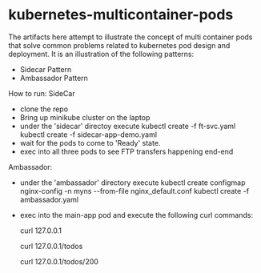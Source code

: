 # kubernetes-multicontainer-pods
The artifacts here attempt to illustrate the concept of multi container pods that solve common problems related to kubernetes pod design and deployment. It is an illustration of the following patterns:

- Sidecar Pattern
- Ambassador Pattern

How to run:
SideCar
- clone the repo 
- Bring up minikube cluster on the laptop
- under the 'sidecar' directoy execute
  kubectl create -f ft-svc.yaml
  kubectl create -f sidecar-app-demo.yaml
- wait for the pods to come to 'Ready' state.
- exec into all three pods to see FTP transfers happening end-end

Ambassador:
- under the 'ambassador' directory execute
  kubectl create configmap nginx-config -n myns --from-file nginx_default.conf
  kubectl create -f ambassador.yaml
- exec into the main-app pod and execute the following curl commands:

  curl 127.0.0.1 
  
  curl 127.0.0.1/todos
  
  curl 127.0.0.1/todos/200
  
  

  
